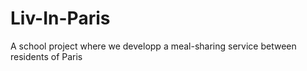 # Liv-In-Paris
A school project where we developp a meal-sharing service between residents of Paris

